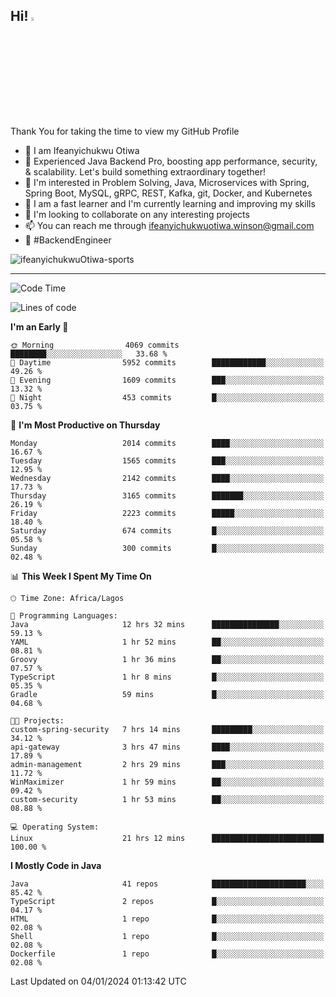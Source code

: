 <!-- BLOG-POST-LIST:START --><!-- BLOG-POST-LIST:END -->

## Hi! <img src="https://media.giphy.com/media/hvRJCLFzcasrR4ia7z/giphy.gif" width="4%"> 

Thank You for taking the time to view my GitHub Profile

- 👋 I am Ifeanyichukwu Otiwa
- 🚀 Experienced Java Backend Pro, boosting app performance, security, & scalability. Let's build something extraordinary together!
- 👀 I'm interested in Problem Solving, Java, Microservices with Spring, Spring Boot, MySQL, gRPC, REST, Kafka, git, Docker, and Kubernetes
- 🌱 I am a fast learner and I'm currently learning and improving my skills
- 💞️ I'm looking to collaborate on any interesting projects
- 📫 You can reach me through ifeanyichukwuotiwa.winson@gmail.com
- 🚀 #BackendEngineer

<p align="left" marginTop="10px"> <img src="https://komarev.com/ghpvc/?username=ifeanyichukwuOtiwa-sports&label=Profile%20views&color=0e75b6&style=for-the-badge" alt="ifeanyichukwuOtiwa-sports" /> </p>

***

<!--START_SECTION:waka-->
![Code Time](http://img.shields.io/badge/Code%20Time-2%2C066%20hrs%208%20mins-blue)

![Lines of code](https://img.shields.io/badge/From%20Hello%20World%20I%27ve%20Written-4.3%20million%20lines%20of%20code-blue)

**I'm an Early 🐤** 

```text
🌞 Morning                4069 commits        ████████░░░░░░░░░░░░░░░░░   33.68 % 
🌆 Daytime                5952 commits        ████████████░░░░░░░░░░░░░   49.26 % 
🌃 Evening                1609 commits        ███░░░░░░░░░░░░░░░░░░░░░░   13.32 % 
🌙 Night                  453 commits         █░░░░░░░░░░░░░░░░░░░░░░░░   03.75 % 
```
📅 **I'm Most Productive on Thursday** 

```text
Monday                   2014 commits        ████░░░░░░░░░░░░░░░░░░░░░   16.67 % 
Tuesday                  1565 commits        ███░░░░░░░░░░░░░░░░░░░░░░   12.95 % 
Wednesday                2142 commits        ████░░░░░░░░░░░░░░░░░░░░░   17.73 % 
Thursday                 3165 commits        ███████░░░░░░░░░░░░░░░░░░   26.19 % 
Friday                   2223 commits        █████░░░░░░░░░░░░░░░░░░░░   18.40 % 
Saturday                 674 commits         █░░░░░░░░░░░░░░░░░░░░░░░░   05.58 % 
Sunday                   300 commits         █░░░░░░░░░░░░░░░░░░░░░░░░   02.48 % 
```


📊 **This Week I Spent My Time On** 

```text
🕑︎ Time Zone: Africa/Lagos

💬 Programming Languages: 
Java                     12 hrs 32 mins      ███████████████░░░░░░░░░░   59.13 % 
YAML                     1 hr 52 mins        ██░░░░░░░░░░░░░░░░░░░░░░░   08.81 % 
Groovy                   1 hr 36 mins        ██░░░░░░░░░░░░░░░░░░░░░░░   07.57 % 
TypeScript               1 hr 8 mins         █░░░░░░░░░░░░░░░░░░░░░░░░   05.35 % 
Gradle                   59 mins             █░░░░░░░░░░░░░░░░░░░░░░░░   04.68 % 

🐱‍💻 Projects: 
custom-spring-security   7 hrs 14 mins       █████████░░░░░░░░░░░░░░░░   34.12 % 
api-gateway              3 hrs 47 mins       ████░░░░░░░░░░░░░░░░░░░░░   17.89 % 
admin-management         2 hrs 29 mins       ███░░░░░░░░░░░░░░░░░░░░░░   11.72 % 
WinMaximizer             1 hr 59 mins        ██░░░░░░░░░░░░░░░░░░░░░░░   09.42 % 
custom-security          1 hr 53 mins        ██░░░░░░░░░░░░░░░░░░░░░░░   08.88 % 

💻 Operating System: 
Linux                    21 hrs 12 mins      █████████████████████████   100.00 % 
```

**I Mostly Code in Java** 

```text
Java                     41 repos            █████████████████████░░░░   85.42 % 
TypeScript               2 repos             █░░░░░░░░░░░░░░░░░░░░░░░░   04.17 % 
HTML                     1 repo              █░░░░░░░░░░░░░░░░░░░░░░░░   02.08 % 
Shell                    1 repo              █░░░░░░░░░░░░░░░░░░░░░░░░   02.08 % 
Dockerfile               1 repo              █░░░░░░░░░░░░░░░░░░░░░░░░   02.08 % 
```




 Last Updated on 04/01/2024 01:13:42 UTC
<!--END_SECTION:waka-->

<!--
<p align="center">
![trophy](https://github-profile-trophy.vercel.app/?username=ifeanyichukwuOtiwa-sports&theme=onedark) (https://github.com/ryo-ma/github-profile-trophy)
</p>
-->

<!---
ifeanyi-otiwa/ifeanyi-otiwa is a ✨ special ✨ repository because its `README.md` (this file) appears on your GitHub profile.
You can click the Preview link to take a look at your changes.
--->
